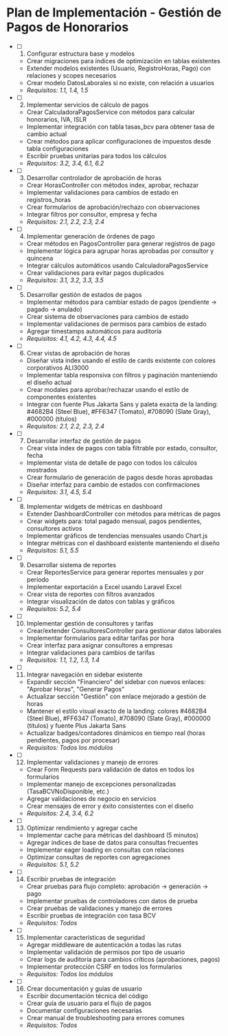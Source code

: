 # Plan de Implementación - Gestión de Pagos de Honorarios

-   [ ] 1. Configurar estructura base y modelos

    -   Crear migraciones para índices de optimización en tablas existentes
    -   Extender modelos existentes (Usuario, RegistroHoras, Pago) con relaciones y scopes necesarios
    -   Crear modelo DatosLaborales si no existe, con relación a usuarios
    -   _Requisitos: 1.1, 1.4, 1.5_

-   [ ] 2. Implementar servicios de cálculo de pagos

    -   Crear CalculadoraPagosService con métodos para calcular honorarios, IVA, ISLR
    -   Implementar integración con tabla tasas_bcv para obtener tasa de cambio actual
    -   Crear métodos para aplicar configuraciones de impuestos desde tabla configuraciones
    -   Escribir pruebas unitarias para todos los cálculos
    -   _Requisitos: 3.2, 3.4, 6.1, 6.2_

-   [ ] 3. Desarrollar controlador de aprobación de horas

    -   Crear HorasController con métodos index, aprobar, rechazar
    -   Implementar validaciones para cambios de estado en registros_horas
    -   Crear formularios de aprobación/rechazo con observaciones
    -   Integrar filtros por consultor, empresa y fecha
    -   _Requisitos: 2.1, 2.2, 2.3, 2.4_

-   [ ] 4. Implementar generación de órdenes de pago

    -   Crear métodos en PagosController para generar registros de pago
    -   Implementar lógica para agrupar horas aprobadas por consultor y quincena
    -   Integrar cálculos automáticos usando CalculadoraPagosService
    -   Crear validaciones para evitar pagos duplicados
    -   _Requisitos: 3.1, 3.2, 3.3, 3.5_

-   [ ] 5. Desarrollar gestión de estados de pagos

    -   Implementar métodos para cambiar estado de pagos (pendiente → pagado → anulado)
    -   Crear sistema de observaciones para cambios de estado
    -   Implementar validaciones de permisos para cambios de estado
    -   Agregar timestamps automáticos para auditoría
    -   _Requisitos: 4.1, 4.2, 4.3, 4.4, 4.5_

-   [ ] 6. Crear vistas de aprobación de horas

    -   Diseñar vista index usando el estilo de cards existente con colores corporativos ALI3000
    -   Implementar tabla responsiva con filtros y paginación manteniendo el diseño actual
    -   Crear modales para aprobar/rechazar usando el estilo de componentes existentes
    -   Integrar con fuente Plus Jakarta Sans y paleta exacta de la landing: #4682B4 (Steel Blue), #FF6347 (Tomato), #708090 (Slate Gray), #000000 (títulos)
    -   _Requisitos: 2.1, 2.2, 2.3, 2.4_

-   [ ] 7. Desarrollar interfaz de gestión de pagos

    -   Crear vista index de pagos con tabla filtrable por estado, consultor, fecha
    -   Implementar vista de detalle de pago con todos los cálculos mostrados
    -   Crear formulario de generación de pagos desde horas aprobadas
    -   Diseñar interfaz para cambio de estados con confirmaciones
    -   _Requisitos: 3.1, 4.5, 5.4_

-   [ ] 8. Implementar widgets de métricas en dashboard

    -   Extender DashboardController con métodos para métricas de pagos
    -   Crear widgets para: total pagado mensual, pagos pendientes, consultores activos
    -   Implementar gráficos de tendencias mensuales usando Chart.js
    -   Integrar métricas con el dashboard existente manteniendo el diseño
    -   _Requisitos: 5.1, 5.5_

-   [ ] 9. Desarrollar sistema de reportes

    -   Crear ReportesService para generar reportes mensuales y por período
    -   Implementar exportación a Excel usando Laravel Excel
    -   Crear vista de reportes con filtros avanzados
    -   Integrar visualización de datos con tablas y gráficos
    -   _Requisitos: 5.2, 5.4_

-   [ ] 10. Implementar gestión de consultores y tarifas

    -   Crear/extender ConsultoresController para gestionar datos laborales
    -   Implementar formularios para editar tarifas por hora
    -   Crear interfaz para asignar consultores a empresas
    -   Integrar validaciones para cambios de tarifas
    -   _Requisitos: 1.1, 1.2, 1.3, 1.4_

-   [ ] 11. Integrar navegación en sidebar existente

    -   Expandir sección "Financiero" del sidebar con nuevos enlaces: "Aprobar Horas", "Generar Pagos"
    -   Actualizar sección "Gestión" con enlace mejorado a gestión de horas
    -   Mantener el estilo visual exacto de la landing: colores #4682B4 (Steel Blue), #FF6347 (Tomato), #708090 (Slate Gray), #000000 (títulos) y fuente Plus Jakarta Sans
    -   Actualizar badges/contadores dinámicos en tiempo real (horas pendientes, pagos por procesar)
    -   _Requisitos: Todos los módulos_

-   [ ] 12. Implementar validaciones y manejo de errores

    -   Crear Form Requests para validación de datos en todos los formularios
    -   Implementar manejo de excepciones personalizadas (TasaBCVNoDisponible, etc.)
    -   Agregar validaciones de negocio en servicios
    -   Crear mensajes de error y éxito consistentes con el diseño
    -   _Requisitos: 2.4, 3.4, 6.2_

-   [ ] 13. Optimizar rendimiento y agregar cache

    -   Implementar cache para métricas del dashboard (5 minutos)
    -   Agregar índices de base de datos para consultas frecuentes
    -   Implementar eager loading en consultas con relaciones
    -   Optimizar consultas de reportes con agregaciones
    -   _Requisitos: 5.1, 5.2_

-   [ ] 14. Escribir pruebas de integración

    -   Crear pruebas para flujo completo: aprobación → generación → pago
    -   Implementar pruebas de controladores con datos de prueba
    -   Crear pruebas de validaciones y manejo de errores
    -   Escribir pruebas de integración con tasa BCV
    -   _Requisitos: Todos_

-   [ ] 15. Implementar características de seguridad

    -   Agregar middleware de autenticación a todas las rutas
    -   Implementar validación de permisos por tipo de usuario
    -   Crear logs de auditoría para cambios críticos (aprobaciones, pagos)
    -   Implementar protección CSRF en todos los formularios
    -   _Requisitos: Todos los módulos_

-   [ ] 16. Crear documentación y guías de usuario
    -   Escribir documentación técnica del código
    -   Crear guía de usuario para el flujo de pagos
    -   Documentar configuraciones necesarias
    -   Crear manual de troubleshooting para errores comunes
    -   _Requisitos: Todos_
